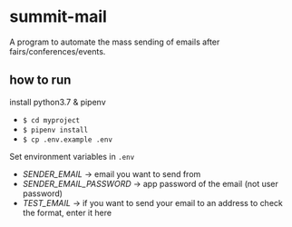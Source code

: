 # summit-mail
A program to automate the mass sending of emails after fairs/conferences/events. 
## how to run
install python3.7 & pipenv
* `$ cd myproject`
* `$ pipenv install`
* `$ cp .env.example .env` 

Set environment variables in `.env` 
* *SENDER_EMAIL* -> email you want to send from
* *SENDER_EMAIL_PASSWORD* -> app password of the email (not user password)
* *TEST_EMAIL* -> if you want to send your email to an address to check the format, enter it here
